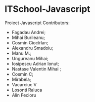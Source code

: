 # ITSchool-Javascript

Proiect Javascript
Contributors:

- Fagadau Andrei;
- Mihai Burileanu;
- Cosmin Ciocîrlan;
- Alexandru Smadoiu;
- Manu M.;
- Ungureanu Mihai;
- Iosipescu Adrian Ionut;
- Nastase Valentin Mihai ;
- Cosmin C;
- Mirabela;
- Vacarciuc V
- Losonti Raluca
- Alin Fecioru
